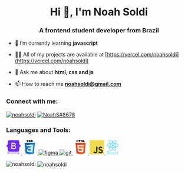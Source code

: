 <h1 align="center">Hi 👋, I'm Noah Soldi</h1>
<h3 align="center">A frontend student developer from Brazil</h3>

- 🌱 I’m currently learning **javascript**

- 👨‍💻 All of my projects are available at [https://vercel.com/noahsoldi](https://vercel.com/noahsoldi)

- 💬 Ask me about **html, css and js**

- 📫 How to reach me **noahsoldi@gmail.com**

<h3 align="left">Connect with me:</h3>
<p align="left">
<a href="https://instagram.com/noahsoldi" target="blank"><img align="center" src="https://cdn.jsdelivr.net/npm/simple-icons@3.0.1/icons/instagram.svg" alt="noahsoldi" height="30" width="40" /></a>
<a href="https://discord.gg/NoahS#8678" target="blank"><img align="center" src="https://cdn.jsdelivr.net/npm/simple-icons@3.0.1/icons/discord.svg" alt="NoahS#8678" height="30" width="40" /></a>
</p>

<h3 align="left">Languages and Tools:</h3>
<p align="left"> <a href="https://getbootstrap.com" target="_blank"> <img src="https://raw.githubusercontent.com/devicons/devicon/master/icons/bootstrap/bootstrap-plain-wordmark.svg" alt="bootstrap" width="40" height="40"/> </a> <a href="https://www.w3schools.com/css/" target="_blank"> <img src="https://raw.githubusercontent.com/devicons/devicon/master/icons/css3/css3-original-wordmark.svg" alt="css3" width="40" height="40"/> </a> <a href="https://www.figma.com/" target="_blank"> <img src="https://www.vectorlogo.zone/logos/figma/figma-icon.svg" alt="figma" width="40" height="40"/> </a> <a href="https://git-scm.com/" target="_blank"> <img src="https://www.vectorlogo.zone/logos/git-scm/git-scm-icon.svg" alt="git" width="40" height="40"/> </a> <a href="https://www.w3.org/html/" target="_blank"> <img src="https://raw.githubusercontent.com/devicons/devicon/master/icons/html5/html5-original-wordmark.svg" alt="html5" width="40" height="40"/> </a> <a href="https://developer.mozilla.org/en-US/docs/Web/JavaScript" target="_blank"> <img src="https://raw.githubusercontent.com/devicons/devicon/master/icons/javascript/javascript-original.svg" alt="javascript" width="40" height="40"/> </a> <a href="https://reactjs.org/" target="_blank"> <img src="https://raw.githubusercontent.com/devicons/devicon/master/icons/react/react-original-wordmark.svg" alt="react" width="40" height="40"/> </a> </p>

<p><img align="left" src="https://github-readme-stats.vercel.app/api/top-langs?username=noahsoldi&show_icons=true&locale=en&layout=compact" alt="noahsoldi" /></p>

<p>&nbsp;<img align="center" src="https://github-readme-stats.vercel.app/api?username=noahsoldi&show_icons=true&locale=en" alt="noahsoldi" /></p>
